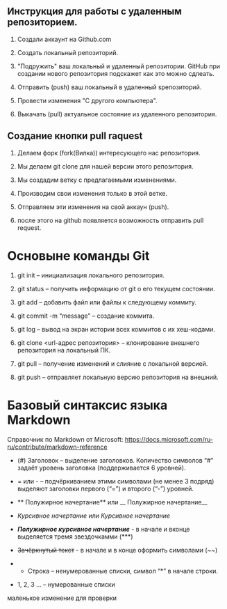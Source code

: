 ## Инструкция для работы с удаленным репозиторием.

1. Создали аккаунт на Github.com

2. Создать локальный репозиторий.

3. "Подружить" ваш локальный  и удаленный репозитории. GitHub при создании нового репозитория подскажет как это можно сдлеать.

4. Отправить (push) ваш локальный в удаленный sрепозиторий.

5. Провести изменения  "С  другого компьютера".

6. Выкачать (pull) актуальное состояние из удаленного репозитория.

## Создание кнопки pull raquest

1. Делаем форк (fork(Вилка)) интересующего нас репозитория.

2. Мы делаем git clone для нашей версии этого репозитория.

3. Мы создадим ветку с предлагаемыми изменениями.

4. Производим свои изменения только в этой ветке.

5. Отправляем эти изменения на свой аккаун (push).

6. после этого на github появляется возможность отправить pull request.

# Основыне команды Git

1. git init – инициализация локального репозитория.

2. git status – получить информацию от git о его текущем состоянии.

3. git add – добавить файл или файлы к следующему коммиту.

4. git commit -m “message” – создание коммита.

5. git log – вывод на экран истории всех коммитов с их хеш-кодами.

6. git clone <url-адрес репозитория> – клонирование внешнего репозитория на
локальный ПК.

7. git pull – получение изменений и слияние с локальной версией.

8. git push – отправляет локальную версию репозитория на внешний.

# Базовый синтаксис языка Markdown

Справочник по Markdown от Microsoft:
https://docs.microsoft.com/ru-ru/contribute/markdown-reference

* (#) Заголовок – выделение заголовков. Количество символов “#” задаёт уровень заголовка
(поддерживается 6 уровней).

* = или - – подчёркиванием этими символами (не менее 3 подряд) выделяют заголовки первого
(“=”) и второго (“-”) уровней.

* ** Полужирное начертание** или __ Полужирное начертание__

* *Курсивное начертание* или _Курсивное начертание_

* ***Полужирное курсивное начертание*** - в начале и вконце выделяется тремя звездочкамми (***)

* ~~Зачёркнутый текст~~ - в начале и в конце оформить символами (~~)

* * Строка – ненумерованные списки, символ “*” в начале строки.

* 1, 2, 3 … – нумерованные списки


маленькое изменение для проверки
